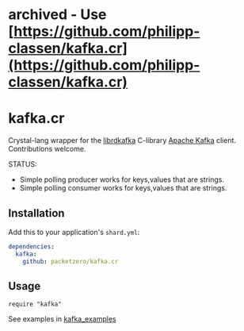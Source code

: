 # archived - Use [https://github.com/philipp-classen/kafka.cr](https://github.com/philipp-classen/kafka.cr)
# kafka.cr
Crystal-lang wrapper for the 
[librdkafka](https://github.com/edenhill/librdkafka) C-library
[Apache Kafka](https://kafka.apache.org/) client.
Contributions welcome.

STATUS:
 - Simple polling producer works for keys,values that are strings.
 - Simple polling consumer works for keys,values that are strings.

## Installation

Add this to your application's `shard.yml`:

```yaml
dependencies:
  kafka:
    github: packetzero/kafka.cr
```

## Usage

```crystal
require "kafka"
```

See examples in [kafka_examples](https://github.com/packetzero/kafka_examples.cr)

